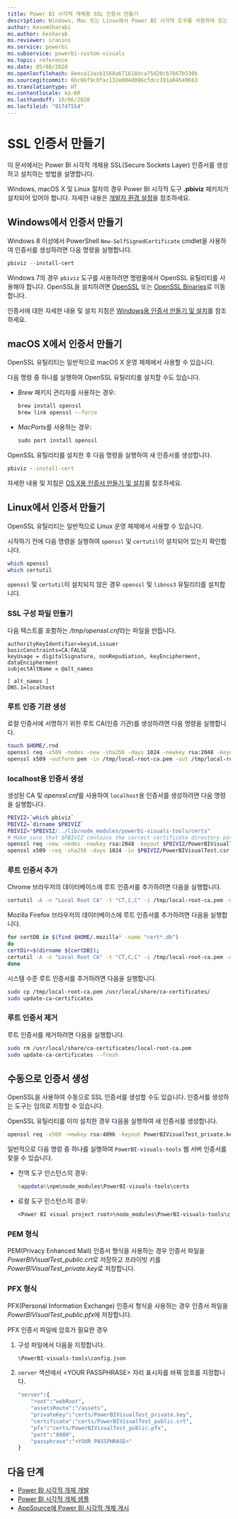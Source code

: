 ```yaml
---
title: Power BI 시각적 개체용 SSL 인증서 만들기
description: Windows, Mac 또는 Linux에서 Power BI 시각적 도구를 사용하여 또는 수동으로 SSL 인증서를 생성하는 방법을 알아봅니다.
author: KesemSharabi
ms.author: kesharab
ms.reviewer: sranins
ms.service: powerbi
ms.subservice: powerbi-custom-visuals
ms.topic: reference
ms.date: 05/08/2020
ms.openlocfilehash: 8eeca13acb1568a671618dca75d20cb7667b538b
ms.sourcegitcommit: 6bc66f9c0fac132e004d096cfdcc191a04549683
ms.translationtype: HT
ms.contentlocale: ko-KR
ms.lasthandoff: 10/06/2020
ms.locfileid: "91747554"
---
```

# <a name="create-an-ssl-certificate"></a>SSL 인증서 만들기

이 문서에서는 Power BI 시각적 개체용 SSL(Secure Sockets Layer) 인증서를 생성하고 설치하는 방법을 설명합니다.

Windows, macOS X 및 Linux 절차의 경우 Power BI 시각적 도구 **.pbiviz** 패키지가 설치되어 있어야 합니다. 자세한 내용은 [개발자 환경 설정](./custom-visual-develop-tutorial.md#setting-up-the-developer-environment)을 참조하세요. 

## <a name="create-a-certificate-on-windows"></a>Windows에서 인증서 만들기

Windows 8 이상에서 PowerShell `New-SelfSignedCertificate` cmdlet을 사용하여 인증서를 생성하려면 다음 명령을 실행합니다.

```powershell
pbiviz --install-cert
```

Windows 7의 경우 `pbiviz` 도구를 사용하려면 명령줄에서 OpenSSL 유틸리티를 사용해야 합니다. OpenSSL을 설치하려면 [OpenSSL](https://www.openssl.org) 또는 [OpenSSL Binaries](https://wiki.openssl.org/index.php/Binaries)로 이동합니다.

인증서에 대한 자세한 내용 및 설치 지침은 [Windows용 인증서 만들기 및 설치](./custom-visual-develop-tutorial.md#windows)를 참조하세요.

## <a name="create-a-certificate-on-macos-x"></a>macOS X에서 인증서 만들기

OpenSSL 유틸리티는 일반적으로 macOS X 운영 체제에서 사용할 수 있습니다.

다음 명령 중 하나를 실행하여 OpenSSL 유틸리티를 설치할 수도 있습니다.

- *Brew* 패키지 관리자를 사용하는 경우:
  
  ```cmd
  brew install openssl
  brew link openssl --force
  ```

- *MacPorts*를 사용하는 경우:
  
  ```cmd
  sudo port install openssl
  ```

OpenSSL 유틸리티를 설치한 후 다음 명령을 실행하여 새 인증서를 생성합니다.

```cmd
pbiviz --install-cert
```

자세한 내용 및 지침은 [OS X용 인증서 만들기 및 설치](./custom-visual-develop-tutorial.md#osx)를 참조하세요.

## <a name="create-a-certificate-on-linux"></a>Linux에서 인증서 만들기

OpenSSL 유틸리티는 일반적으로 Linux 운영 체제에서 사용할 수 있습니다.

시작하기 전에 다음 명령을 실행하여 `openssl` 및 `certutil`이 설치되어 있는지 확인합니다.

```sh
which openssl
which certutil
```

`openssl` 및 `certutil`이 설치되지 않은 경우 `openssl` 및 `libnss3` 유틸리티를 설치합니다.

### <a name="create-the-ssl-configuration-file"></a>SSL 구성 파일 만들기

다음 텍스트를 포함하는 */tmp/openssl.cnf*라는 파일을 만듭니다.

```
authorityKeyIdentifier=keyid,issuer
basicConstraints=CA:FALSE
keyUsage = digitalSignature, nonRepudiation, keyEncipherment, dataEncipherment
subjectAltName = @alt_names

[ alt_names ]
DNS.1=localhost
```

### <a name="generate-root-certificate-authority"></a>루트 인증 기관 생성

로컬 인증서에 서명하기 위한 루트 CA(인증 기관)를 생성하려면 다음 명령을 실행합니다.

```sh
touch $HOME/.rnd
openssl req -x509 -nodes -new -sha256 -days 1024 -newkey rsa:2048 -keyout /tmp/local-root-ca.key -out /tmp/local-root-ca.pem -subj "/C=US/CN=Local Root CA/O=Local Root CA"
openssl x509 -outform pem -in /tmp/local-root-ca.pem -out /tmp/local-root-ca.crt
```

### <a name="generate-a-certificate-for-localhost"></a>localhost용 인증서 생성 

생성된 CA 및 *openssl.cnf*를 사용하여 `localhost`용 인증서를 생성하려면 다음 명령을 실행합니다.

```sh
PBIVIZ=`which pbiviz`
PBIVIZ=`dirname $PBIVIZ`
PBIVIZ="$PBIVIZ/../lib/node_modules/powerbi-visuals-tools/certs"
# Make sure that $PBIVIZ contains the correct certificate directory path. ls $PBIVIZ should list 'blank' file.
openssl req -new -nodes -newkey rsa:2048 -keyout $PBIVIZ/PowerBIVisualTest_private.key -out $PBIVIZ/PowerBIVisualTest.csr -subj "/C=US/O=PowerBI Visuals/CN=localhost"
openssl x509 -req -sha256 -days 1024 -in $PBIVIZ/PowerBIVisualTest.csr -CA /tmp/local-root-ca.pem -CAkey /tmp/local-root-ca.key -CAcreateserial -extfile /tmp/openssl.cnf -out $PBIVIZ/PowerBIVisualTest_public.crt
```

### <a name="add-root-certificates"></a>루트 인증서 추가

Chrome 브라우저의 데이터베이스에 루트 인증서를 추가하려면 다음을 실행합니다.

```sh
certutil -A -n "Local Root CA" -t "CT,C,C" -i /tmp/local-root-ca.pem -d sql:$HOME/.pki/nssdb
```

Mozilla Firefox 브라우저의 데이터베이스에 루트 인증서를 추가하려면 다음을 실행합니다.

```sh
for certDB in $(find $HOME/.mozilla* -name "cert*.db")
do
certDir=$(dirname ${certDB});
certutil -A -n "Local Root CA" -t "CT,C,C" -i /tmp/local-root-ca.pem -d sql:${certDir}
done
```

시스템 수준 루트 인증서를 추가하려면 다음을 실행합니다.

```sh
sudo cp /tmp/local-root-ca.pem /usr/local/share/ca-certificates/
sudo update-ca-certificates
```

### <a name="remove-root-certificates"></a>루트 인증서 제거

루트 인증서를 제거하려면 다음을 실행합니다.

```sh
sudo rm /usr/local/share/ca-certificates/local-root-ca.pem
sudo update-ca-certificates --fresh
```

## <a name="generate-a-certificate-manually"></a>수동으로 인증서 생성

OpenSSL을 사용하여 수동으로 SSL 인증서를 생성할 수도 있습니다. 인증서를 생성하는 도구는 임의로 지정할 수 있습니다.

OpenSSL 유틸리티를 이미 설치한 경우 다음을 실행하여 새 인증서를 생성합니다.

```cmd
openssl req -x509 -newkey rsa:4096 -keyout PowerBIVisualTest_private.key -out PowerBIVisualTest_public.crt -days 365
```

일반적으로 다음 명령 중 하나를 실행하여 `PowerBI-visuals-tools` 웹 서버 인증서를 찾을 수 있습니다.

- 전역 도구 인스턴스의 경우:
  
  ```cmd
  %appdata%\npm\node_modules\PowerBI-visuals-tools\certs
  ```

- 로컬 도구 인스턴스의 경우:
  
  ```cmd
  <Power BI visual project root>\node_modules\PowerBI-visuals-tools\certs
  ```

### <a name="pem-format"></a>PEM 형식

PEM(Privacy Enhanced Mail) 인증서 형식을 사용하는 경우 인증서 파일을 *PowerBIVisualTest_public.crt*로 저장하고 프라이빗 키를 *PowerBIVisualTest_private.key*로 저장합니다.

### <a name="pfx-format"></a>PFX 형식

PFX(Personal Information Exchange) 인증서 형식을 사용하는 경우 인증서 파일을 *PowerBIVisualTest_public.pfx*에 저장합니다.

PFX 인증서 파일에 암호가 필요한 경우

1. 구성 파일에서 다음을 지정합니다.
   
   ```cmd
   \PowerBI-visuals-tools\config.json
   ```
   
1. `server` 섹션에서 \<YOUR PASSPHRASE> 자리 표시자를 바꿔 암호를 지정합니다.

    ```cmd
    "server":{
        "root":"webRoot",
        "assetsRoute":"/assets",
        "privateKey":"certs/PowerBIVisualTest_private.key",
        "certificate":"certs/PowerBIVisualTest_public.crt",
        "pfx":"certs/PowerBIVisualTest_public.pfx",
        "port":"8080",
        "passphrase":"<YOUR PASSPHRASE>"
    }
    ```

## <a name="next-steps"></a>다음 단계
- [Power BI 시각적 개체 개발](custom-visual-develop-tutorial.md)
- [Power BI 시각적 개체 샘플](samples.md)
- [AppSource에 Power BI 시각적 개체 게시](office-store.md)